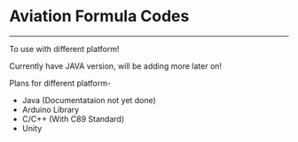 # Aviation Formula Codes
---
To use with different platform!

Currently have JAVA version, will be adding more later on!

Plans for different platform-
* Java (Documentataion not yet done)
* Arduino Library
* C/C++ (With C89 Standard)
* Unity
